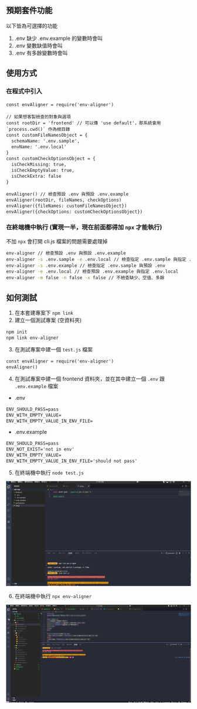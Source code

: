 ## 預期套件功能
以下皆為可選擇的功能
1. .env 缺少 .env.example 的變數時會叫
2. .env 變數缺值時會叫
3. .env 有多餘變數時會叫

## 使用方式
### 在程式中引入
```
const envAligner = require('env-aligner')

// 如果想客製檢查的對象與選項
const rootDir = 'frontend' // 可以傳 'use default'，那系統會用 `process.cwd()` 作為根目錄
const customFileNamesObject = {
  schemaName: '.env.sample',
  envName: '.env.local'
}
const customCheckOptionsObject = {
  isCheckMissing: true,
  isCheckEmptyValue: true,
  isCheckExtra: false
}

envAligner() // 檢查預設 .env 與預設 .env.example
envAligner(rootDir, fileNames, checkOptions)
envAligner({fileNames: customFileNamesObject})
envAligner({checkOptions: customCheckOptionsObject})
```

### 在終端機中執行 (實現一半，現在前面都得加 `npx` 才能執行)
不加 `npx` 會打開 cli.js 檔案的問題需要處理掉
```bash
env-aligner // 檢查預設 .env 與預設 .env.example
env-aligner -s .env.sample -e .env.local // 檢查指定 .env.sample 與指定 .env.local
env-aligner -s .env.example // 檢查指定 .env.sample 與預設 .env
env-aligner -e .env.local // 檢查預設 .env.example 與指定 .env.local
env-aligner -m false -n false -x false // 不檢查缺少、空值、多餘
```

## 如何測試
1. 在本套建專案下 `npm link`
2. 建立一個測試專案 (空資料夾)
```
npm init
npm link env-aligner
```
3. 在測試專案中建一個 `test.js` 檔案
```
const envAligner = require('env-aligner')
envAligner()
```
4. 在測試專案中建一個 frontend 資料夾，並在其中建立一個 `.env` 跟 `.env.example` 檔案
- .env
```
ENV_SHOULD_PASS=pass
ENV_WITH_EMPTY_VALUE=
ENV_WITH_EMPTY_VALUE_IN_ENV_FILE=
```

- .env.example
```
ENV_SHOULD_PASS=pass
ENV_NOT_EXIST='not in env'
ENV_WITH_EMPTY_VALUE=
ENV_WITH_EMPTY_VALUE_IN_ENV_FILE='should not pass'
```

5. 在終端機中執行 `node test.js`

![](./asset/shortcut.png)

6. 在終端機中執行 `npx env-aligner`

![](./asset/shortcut-2.png)
